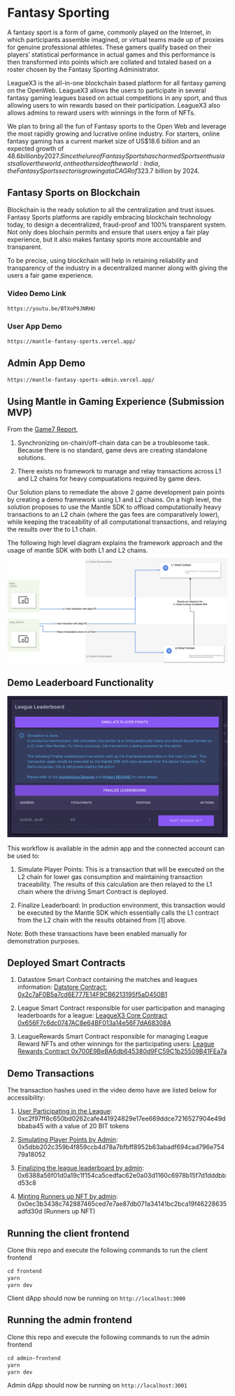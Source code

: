 # Fantasy Sporting
A fantasy sport is a form of game, commonly played on the Internet, in which participants assemble imagined, or virtual teams made up of proxies for genuine professional athletes. These gamers qualify based on their players’ statistical performance in actual games and this performance is then transformed into points which are collated and totaled based on a roster chosen by the Fantasy Sporting Administrator.

LeagueX3 is the all-in-one blockchain based platform for all fantasy gaming on the OpenWeb. LeagueX3 allows the users to participate in several fantasy gaming leagues based on actual competitions in any sport, and thus allowing users to win rewards based on their participation. LeagueX3 also allows admins to reward users with winnings in the form of NFTs.  

We plan to bring all the fun of Fantasy sports to the Open Web and leverage the most rapidly growing and lucrative online industry. For starters, online fantasy gaming has a current market size of US$18.6 billion and an expected growth of $48.6 billion by 2027. Since the lure of Fantasy Sports has charmed Sports enthusiasts all over the world, on the other side of the world: India, the Fantasy Sports sector is growing at a CAGR of 32%, and is slated to reach US$3.7 billion by 2024.

## Fantasy Sports on Blockchain
Blockchain is the ready solution to all the centralization and trust issues. Fantasy Sports platforms are rapidly embracing blockchain technology today, to design a decentralized, fraud-proof and 100% transparent system. Not only does blochain permits and ensure that users enjoy a fair play experience, but it also makes fantasy sports more accountable and transparent.

To be precise, using blockchain will help in retaining reliability and transparency of the industry in a decentralized manner along with giving the users a fair game experience.

### Video Demo Link
```
https://youtu.be/BTXoP9JNRHU
```

### User App Demo
```
https://mantle-fantasy-sports.vercel.app/
```

## Admin App Demo
```
https://mantle-fantasy-sports-admin.vercel.app/
```

## Using Mantle in Gaming Experience (Submission MVP)

From the [Game7 Report](https://cdn.game7.io/reports/Game-Developer-Report-by-Game7.pdf),

1. Synchronizing on-chain/off-chain data can be a troublesome task. Because there is no standard, game devs are creating standalone solutions.

2. There exists no framework to manage and relay transactions across L1 and L2 chains for heavy compuatations required by game devs. 


Our Solution plans to remediate the above 2 game development pain points by creating a demo framework using L1 and L2 chains. On a high level, the solution proposes to use the Mantle SDK to offload computationally heavy transactions to an L2 chain (where the gas fees are comparatively lower), while keeping the traceability of all computational transactions, and relaying the results over the to L1 chain. 

The following high level diagram explains the framework approach and the usage of mantle SDK with both L1 and L2 chains. 
![Framework Architecture](./docs/mantle-hack.jpg)

## Demo Leaderboard Functionality
![Framework Architecture](./docs/league-leaderboard.png)

This workflow is available in the admin app and the connected account can be used to:

1. Simulate Player Points: This is a transaction that will be executed on the L2 chain for lower gas consumption and maintaining transaction traceability. The results of this calculation are then relayed to the L1 chain where the driving Smart Contract is deployed. 

2. Finalize Leaderboard: In production environment, this transaction would be executed by the Mantle SDK which essentially calls the L1 contract from the L2 chain with the results obtained from [1] above. 

Note: Both these transactions have been enabled manually for demonstration purposes. 

## Deployed Smart Contracts
1. Datastore Smart Contract containing the matches and leagues information: [Datstore Contract: 0x2c7aF0B5a7cd6E777E14F9CB6213195f5aD450B1](https://explorer.testnet.mantle.xyz/address/0x2c7aF0B5a7cd6E777E14F9CB6213195f5aD450B1)

2. League Smart Contract responsible for user participation and managing leaderboards for a league: [LeagueX3 Core Contract 0x656F7c6dc0747AC8e64BF013a14e56F7dA68308A](https://explorer.testnet.mantle.xyz/address/0x656F7c6dc0747AC8e64BF013a14e56F7dA68308A)

3. LeagueRewards Smart Contract responsible for managing League Reward NFTs and other winnings for the participating users: [League Rewards Contract 0x700E9BeBA6db645380d9FC59C1b25509B41FEa7a](https://explorer.testnet.mantle.xyz/address/0x700E9BeBA6db645380d9FC59C1b25509B41FEa7a)

## Demo Transactions
The transaction hashes used in the video demo have are listed below for accessibility:

1. [User Participating in the League](https://explorer.testnet.mantle.xyz/tx/0xc2f97ff8c650bd0262cafe441924829e17ee669ddce7216527904e49dbbaba45): 0xc2f97ff8c650bd0262cafe441924829e17ee669ddce7216527904e49dbbaba45 with a value of 20 BIT tokens

2. [Simulating Player Points by Admin](https://explorer.testnet.mantle.xyz/search-results?q=0x5dbb202c359b4f859ccb4d78a7bfbff8952b63abadf694cad796e75479a18052): 0x5dbb202c359b4f859ccb4d78a7bfbff8952b63abadf694cad796e75479a18052

3. [Finalizing the league leaderboard by admin](https://explorer.testnet.mantle.xyz/tx/0x6388a56f01d0a19c1f154ca5cedfac62e0a03d1160c6978b15f7d1dddbbd53c8): 0x6388a56f01d0a19c1f154ca5cedfac62e0a03d1160c6978b15f7d1dddbbd53c8

4. [Minting Runners up NFT by admin](https://explorer.testnet.mantle.xyz/tx/0x0ec3b3438c742887465ced7e7ae87db071a34141bc2bca19f46228635adfd30d): 0x0ec3b3438c742887465ced7e7ae87db071a34141bc2bca19f46228635adfd30d (Runners up NFT)


## Running the client frontend
Clone this repo and execute the following commands to run the client frontend
```
cd frontend
yarn
yarn dev
```
Client dApp should now be running on `http://localhost:3000`

## Running the admin frontend
Clone this repo and execute the following commands to run the admin frontend
```
cd admin-frontend
yarn
yarn dev
```
Admin dApp should now be running on `http://localhost:3001`





